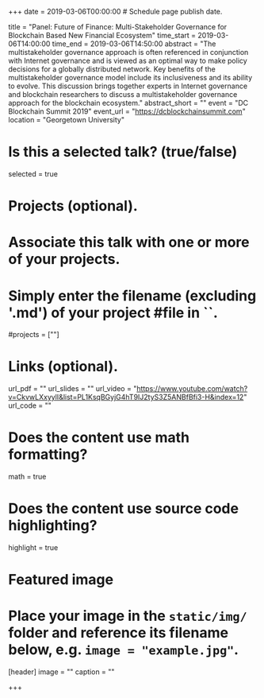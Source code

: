+++
date = 2019-03-06T00:00:00  # Schedule page publish date.

title = "Panel: Future of Finance: Multi-Stakeholder Governance for Blockchain Based New Financial Ecosystem"
time_start = 2019-03-06T14:00:00
time_end = 2019-03-06T14:50:00
abstract = "The multistakeholder governance approach is often referenced in conjunction with Internet governance and is viewed as an optimal way to make policy decisions for a globally distributed network. Key benefits of the multistakeholder governance model include its inclusiveness and its ability to evolve. This discussion brings together experts in Internet governance and blockchain researchers to discuss a multistakeholder governance approach for the blockchain ecosystem."
abstract_short = ""
event = "DC Blockchain Summit 2019"
event_url = "https://dcblockchainsummit.com"
location = "Georgetown University"

# Is this a selected talk? (true/false)
selected = true

# Projects (optional).
#   Associate this talk with one or more of your projects.
#   Simply enter the filename (excluding '.md') of your project #file in ``.
#projects = [""]

# Links (optional).
url_pdf = ""
url_slides = ""
url_video = "https://www.youtube.com/watch?v=CkvwLXxyylI&list=PL1KsqBGyjG4hT9IJ2tyS3Z5ANBfBfi3-H&index=12"
url_code = ""

# Does the content use math formatting?
math = true

# Does the content use source code highlighting?
highlight = true

# Featured image
# Place your image in the `static/img/` folder and reference its filename below, e.g. `image = "example.jpg"`.
[header]
image = ""
caption = ""

+++
